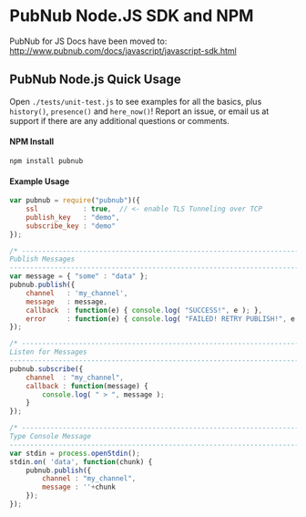 # PubNub Node.JS SDK and NPM 

PubNub for JS Docs have been moved to: http://www.pubnub.com/docs/javascript/javascript-sdk.html

## PubNub Node.js Quick Usage

Open `./tests/unit-test.js` to see examples for all the basics,
plus `history()`, `presence()` and `here_now()`! 
Report an issue, or email us at support if there are any
additional questions or comments.

#### NPM Install

```
npm install pubnub
```

#### Example Usage

```javascript
var pubnub = require("pubnub")({
    ssl           : true,  // <- enable TLS Tunneling over TCP
    publish_key   : "demo",
    subscribe_key : "demo"
});

/* ---------------------------------------------------------------------------
Publish Messages
--------------------------------------------------------------------------- */
var message = { "some" : "data" };
pubnub.publish({ 
    channel   : 'my_channel',
    message   : message,
    callback  : function(e) { console.log( "SUCCESS!", e ); },
    error     : function(e) { console.log( "FAILED! RETRY PUBLISH!", e ); }
});

/* ---------------------------------------------------------------------------
Listen for Messages
--------------------------------------------------------------------------- */
pubnub.subscribe({
    channel  : "my_channel",
    callback : function(message) {
        console.log( " > ", message );
    }
});

/* ---------------------------------------------------------------------------
Type Console Message
--------------------------------------------------------------------------- */
var stdin = process.openStdin();
stdin.on( 'data', function(chunk) {
    pubnub.publish({
        channel : "my_channel",
        message : ''+chunk
    });
});


```
